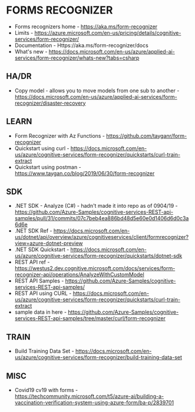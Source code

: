 # FORMS RECOGNIZER

* Forms recognizers home - https://aka.ms/form-recognizer
* Limits - https://azure.microsoft.com/en-us/pricing/details/cognitive-services/form-recognizer/
* Documentation - Https://aka.ms/form-recognizer/docs
* What's new - https://docs.microsoft.com/en-us/azure/applied-ai-services/form-recognizer/whats-new?tabs=csharp

## HA/DR

* Copy model - allows you to move models from one sub to another - https://docs.microsoft.com/en-us/azure/applied-ai-services/form-recognizer/disaster-recovery

## LEARN

* Form Recognizer with Az Functions - https://github.com/tayganr/form-recognizer
* Quickstart using curl - https://docs.microsoft.com/en-us/azure/cognitive-services/form-recognizer/quickstarts/curl-train-extract
* Quickstart using postman - https://www.taygan.co/blog/2019/06/30/form-recognizer

## SDK

* .NET SDK - Analyze (C#) - hadn't made it into repo as of 0904/19 - https://github.com/Azure-Samples/cognitive-services-REST-api-samples/pull/31/commits/07c7beb4ea886bd48d5e60e0d1406d6d0c3a6d6e
* .NET SDK Ref - https://docs.microsoft.com/en-us/dotnet/api/overview/azure/cognitiveservices/client/formrecognizer?view=azure-dotnet-preview
* .NET SDK Quickstart - https://docs.microsoft.com/en-us/azure/cognitive-services/form-recognizer/quickstarts/dotnet-sdk
* REST API ref - https://westus2.dev.cognitive.microsoft.com/docs/services/form-recognizer-api/operations/AnalyzeWithCustomModel
* REST API Samples - https://github.com/Azure-Samples/cognitive-services-REST-api-samples/
* REST API using CURL - https://docs.microsoft.com/en-us/azure/cognitive-services/form-recognizer/quickstarts/curl-train-extract
* sample data in here - https://github.com/Azure-Samples/cognitive-services-REST-api-samples/tree/master/curl/form-recognizer

## TRAIN

* Build Training Data Set - https://docs.microsoft.com/en-us/azure/cognitive-services/form-recognizer/build-training-data-set

## MISC

* Covid19 cv19 with forms - https://techcommunity.microsoft.com/t5/azure-ai/building-a-vaccination-verification-system-using-azure-form/ba-p/2839701


